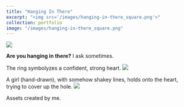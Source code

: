 ```yaml
---
title: "Hanging In There"
excerpt: "<img src='/images/hanging-in-there_square.png'>"
collection: portfolio
image: "/images/hanging-in-there_square.png"
---
```

<img src='hanging-in-there_square.png'>

<b>Are you hanging in there?</b> I ask sometimes. 

The ring symbolyzes a confident, strong heart.
<img src='ring.png'>

A girl (hand-drawn), with somehow shakey lines, holds onto the heart, trying to cover up the hole.
<img src='girl.jpg'>

Assets created by me.